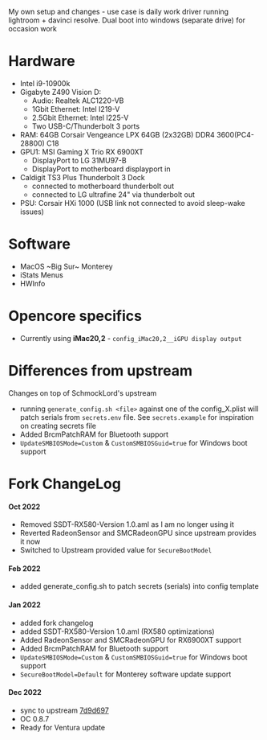 My own setup and changes - use case is daily work driver running lightroom + davinci resolve. Dual boot into windows (separate drive) for occasion work

# Hardware
- Intel i9-10900k
- Gigabyte Z490 Vision D:
	- Audio: Realtek ALC1220-VB
	- 1Gbit Ethernet: Intel I219-V
	- 2.5Gbit Ethernet: Intel I225-V
	- Two USB-C/Thunderbolt 3 ports
- RAM: 64GB Corsair Vengeance LPX 64GB (2x32GB) DDR4 3600(PC4-28800) C18
- GPU1: MSI Gaming X Trio RX 6900XT
  - DisplayPort to LG 31MU97-B
  - DisplayPort to motherboard displayport in
- Caldigit TS3 Plus Thunderbolt 3 Dock
  - connected to motherboard thunderbolt out
  - connected to LG ultrafine 24" via thunderbolt out
- PSU: Corsair HXi 1000 (USB link not connected to avoid sleep-wake issues)

# Software
- MacOS ~Big Sur~ Monterey
- iStats Menus
- HWInfo

# Opencore specifics
- Currently using **iMac20,2** - `config_iMac20,2__iGPU display output`

# Differences from upstream

Changes on top of SchmockLord's upstream

- running `generate_config.sh <file>` against one of the config_X.plist will patch serials from `secrets.env` file. See `secrets.example` for inspiration on creating secrets file
- Added BrcmPatchRAM for Bluetooth support
- `UpdateSMBIOSMode=Custom` & `CustomSMBIOSGuid=true` for Windows boot support

# Fork ChangeLog
#### Oct 2022
- Removed SSDT-RX580-Version 1.0.aml as I am no longer using it
- Reverted RadeonSensor and SMCRadeonGPU since upstream provides it now
- Switched to Upstream provided value for `SecureBootModel`

#### Feb 2022
- added generate_config.sh to patch secrets (serials) into config template

#### Jan 2022
- added fork changelog
- added SSDT-RX580-Version 1.0.aml (RX580 optimizations)
- Added RadeonSensor and SMCRadeonGPU for RX6900XT support
- Added BrcmPatchRAM for Bluetooth support
- `UpdateSMBIOSMode=Custom` & `CustomSMBIOSGuid=true` for Windows boot support
- `SecureBootModel=Default` for Monterey software update support

#### Dec 2022
- sync to upstream [7d9d697](https://github.com/SchmockLord/Hackintosh-Intel-i9-10900k-Gigabyte-Z490-Vision-D/tree/7d9d69783ea8305c98457e5339981319e00b99d6)
- OC 0.8.7
- Ready for Ventura update